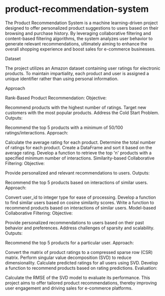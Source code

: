 # product-recommendation-system

The Product Recommendation System is a machine learning-driven project designed to offer personalized product suggestions to users based on their browsing and purchase history. By leveraging collaborative filtering and content-based filtering algorithms, the system analyzes user behavior to generate relevant recommendations, ultimately aiming to enhance the overall shopping experience and boost sales for e-commerce businesses.

Dataset

The project utilizes an Amazon dataset containing user ratings for electronic products. To maintain impartiality, each product and user is assigned a unique identifier rather than using personal information.

Approach

Rank-Based Product Recommendation:
Objective:

Recommend products with the highest number of ratings.
Target new customers with the most popular products.
Address the Cold Start Problem.
Outputs:

Recommend the top 5 products with a minimum of 50/100 ratings/interactions.
Approach:

Calculate the average rating for each product.
Determine the total number of ratings for each product.
Create a DataFrame and sort it based on the average rating.
Develop a function to retrieve the top 'n' products with a specified minimum number of interactions.
Similarity-based Collaborative Filtering:
Objective:

Provide personalized and relevant recommendations to users.
Outputs:

Recommend the top 5 products based on interactions of similar users.
Approach:

Convert user_id to integer type for ease of processing.
Develop a function to find similar users based on cosine similarity scores.
Write a function to recommend products based on interactions of similar users.
Model-based Collaborative Filtering:
Objective:

Provide personalized recommendations to users based on their past behavior and preferences.
Address challenges of sparsity and scalability.
Outputs:

Recommend the top 5 products for a particular user.
Approach:

Convert the matrix of product ratings to a compressed sparse row (CSR) matrix.
Perform singular value decomposition (SVD) to reduce dimensionality.
Calculate predicted ratings for all users using SVD.
Develop a function to recommend products based on rating predictions.
Evaluation:

Calculate the RMSE of the SVD model to evaluate its performance.
This project aims to offer tailored product recommendations, thereby improving user engagement and driving sales for e-commerce platforms.
